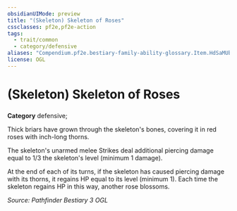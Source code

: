 ```yaml
---
obsidianUIMode: preview
title: "(Skeleton) Skeleton of Roses"
cssclasses: pf2e,pf2e-action
tags:
  - trait/common
  - category/defensive
aliases: "Compendium.pf2e.bestiary-family-ability-glossary.Item.HdSaMUb4uEsbtQTn"
license: OGL
---
```

# (Skeleton) Skeleton of Roses

### 

**Category** defensive; 




Thick briars have grown through the skeleton's bones, covering it in red roses with inch-long thorns.

The skeleton's unarmed melee Strikes deal additional piercing damage equal to 1/3 the skeleton's level (minimum 1 damage).

At the end of each of its turns, if the skeleton has caused piercing damage with its thorns, it regains HP equal to its level (minimum 1). Each time the skeleton regains HP in this way, another rose blossoms.

*Source: Pathfinder Bestiary 3*
*OGL*